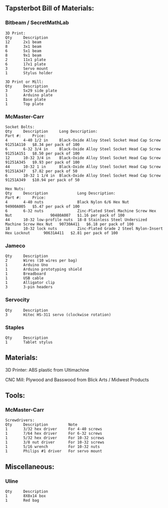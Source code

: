 ## Tapsterbot Bill of Materials:

### Bitbeam / SecretMathLab
    3D Print:
    Qty     Description
    12      2x1 beam
    8       3x1 beam
    6       5x1 beam
    8       9x1 beam
    2       11x1 plate
    6       17x1 plate    
    3       Servo mount
    1       Stylus holder

    3D Print or Mill:
    Qty     Description
    3       5x29 side plate
    1       Arduino plate
    1       Base plate    
    1       Top plate


### McMaster-Carr
    Socket Bolts:
    Qty     Description     Long Description:                               Part #:     Price:
    4       4-40 1/2 in     Black-Oxide Alloy Steel Socket Head Cap Screw   91251A110   $8.34 per pack of 100
    6       6-32 3/4 in     Black-Oxide Alloy Steel Socket Head Cap Screw   91251A151   $8.50 per pack of 100
    12      10-32 3/4 in    Black-Oxide Alloy Steel Socket Head Cap Screw   91251A345   $9.93 per pack of 100
    44      10-32 1 in      Black-Oxide Alloy Steel Socket Head Cap Screw   91251A347   $7.82 per pack of 50
    6       10-32 1 1/4 in  Black-Oxide Alloy Steel Socket Head Cap Screw   91251A349   $10.94 per pack of 50

    Hex Nuts:
    Qty     Description             Long Description:                                       Part #:     Price:
    4       4-40 nuts               Black Nylon 6/6 Hex Nut                                 94900A005   $5.47 per pack of 100
    6       6-32 nuts               Zinc-Plated Steel Machine Screw Hex Nut                 90480A007   $1.16 per pack of 100
    44      10-32 low-profile nuts  18-8 Stainless Steel Undersized Machine Screw Hex Nut   90730A411   $6.18 per pack of 100
    18      10-32 lock nuts         Zinc-Plated Grade 2 Steel Nylon-Insert Hex Locknut      90631A411   $2.81 per pack of 100


### Jameco
    Qty     Description
    2       Wires (10 wires per bag)
    1       Arduino Uno
    1       Arduino prototyping shield
    1       Breadboard
    1       USB cable
    1       Alligator clip
    3       3-pin headers

### Servocity
    Qty     Description
    3       Hitec HS-311 servo (clockwise rotation)

### Staples
    Qty     Description
    1       Tablet stylus

## Materials:
3D Printer:
ABS plastic from Ultimachine

CNC Mill:
Plywood and Basswood from Blick Arts / Midwest Products

## Tools:

### McMaster-Carr
    Screwdrivers:
    Qty     Description         Note
    1       3/32 hex driver     For 4-40 screws
    1       7/64 hex driver     For 6-32 screws
    1       5/32 hex driver     For 10-32 screws
    1       3/8 nut driver      For 10-32 screws
    1       5/16 wrench         For 10-32 nuts
    1       Philips #1 driver   For servo mount

## Miscellaneous:

### Uline
    Qty     Description
    1       8X8x14 box
    1       Red bag

